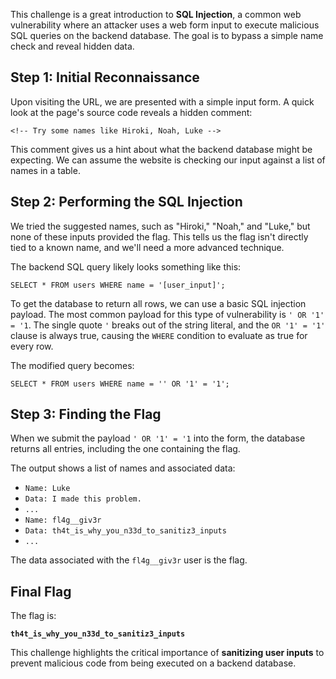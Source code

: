 
This challenge is a great introduction to **SQL Injection**, a common web vulnerability where an attacker uses a web form input to execute malicious SQL queries on the backend database. The goal is to bypass a simple name check and reveal hidden data.

## Step 1: Initial Reconnaissance

Upon visiting the URL, we are presented with a simple input form. A quick look at the page's source code reveals a hidden comment:

`<!-- Try some names like Hiroki, Noah, Luke -->`

This comment gives us a hint about what the backend database might be expecting. We can assume the website is checking our input against a list of names in a table.

## Step 2: Performing the SQL Injection

We tried the suggested names, such as "Hiroki," "Noah," and "Luke," but none of these inputs provided the flag. This tells us the flag isn't directly tied to a known name, and we'll need a more advanced technique.

The backend SQL query likely looks something like this:

`SELECT * FROM users WHERE name = '[user_input]';`

To get the database to return all rows, we can use a basic SQL injection payload. The most common payload for this type of vulnerability is `' OR '1' = '1`. The single quote `'` breaks out of the string literal, and the `OR '1' = '1'` clause is always true, causing the `WHERE` condition to evaluate as true for every row.

The modified query becomes:

`SELECT * FROM users WHERE name = '' OR '1' = '1';`

## Step 3: Finding the Flag

When we submit the payload `' OR '1' = '1` into the form, the database returns all entries, including the one containing the flag.

The output shows a list of names and associated data:

- `Name: Luke`
- `Data: I made this problem.`
- `...`
- `Name: fl4g__giv3r`
- `Data: th4t_is_why_you_n33d_to_sanitiz3_inputs`
- `...`

The data associated with the `fl4g__giv3r` user is the flag.

## Final Flag

The flag is:

**`th4t_is_why_you_n33d_to_sanitiz3_inputs`**

This challenge highlights the critical importance of **sanitizing user inputs** to prevent malicious code from being executed on a backend database.